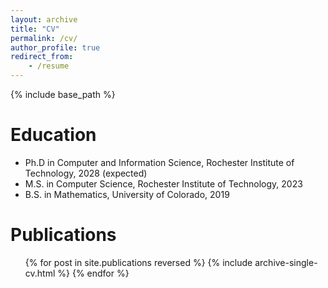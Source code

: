 ```yaml
---
layout: archive
title: "CV"
permalink: /cv/
author_profile: true
redirect_from:
    - /resume
---
```


{% include base_path %}

# Education

-   Ph.D in Computer and Information Science, Rochester Institute of Technology, 2028 (expected)
-   M.S. in Computer Science, Rochester Institute of Technology, 2023
-   B.S. in Mathematics, University of Colorado, 2019

# Publications

  <ul>{% for post in site.publications reversed %}
    {% include archive-single-cv.html %}
  {% endfor %}</ul>
